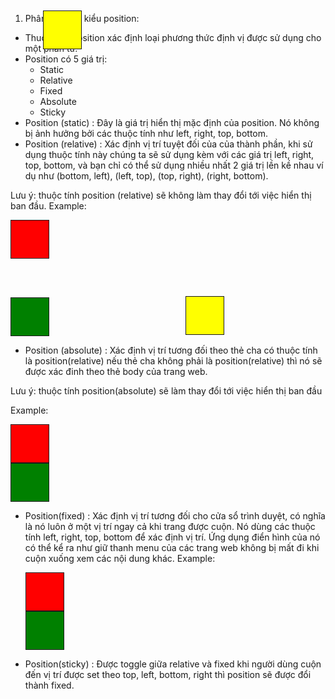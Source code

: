 1. Phân biệt các kiểu position:
- Thuộc tính Position xác định loại phương thức định vị được sử dụng cho một phần tử.
- Position có 5 giá trị:
    + Static
    + Relative
    + Fixed
    + Absolute
    + Sticky
- Position (static) : Đây là giá trị hiển thị mặc định của position. Nó không bị ảnh hưởng bởi các thuộc tính như left, right, top, bottom.
- Position (relative) : Xác định vị trí tuyệt đối của của thành phần, khi sử dụng thuộc tính này chúng ta sẽ sử dụng kèm với các giá trị left, right, top, bottom, và bạn chỉ có thể sử dụng nhiều nhất 2 giá trị lền kề nhau ví dụ như (bottom, left), (left, top), (top, right), (right, bottom).

Lưu ý: thuộc tính position (relative)  sẽ không làm thay đổi tới việc hiển thị ban đầu.
Example: 
        <div>
            <div style="background-color: red;height: 60px; width: 60px;border: 1px solid;"></div>
            <div style="background-color: yellow;height: 60px; width: 60px;border: 1px solid;position: relative;top:60px;left: 280px;"></div>
            <div style="background-color: green;height: 60px; width: 60px;border: 1px solid;"></div>
        </div>   

- Position (absolute) : Xác định vị trí tương đối theo thẻ cha có thuộc tính là position(relative)  nếu thẻ cha không phải là  position(relative) thì nó sẽ được xác đinh theo thẻ body của trang web.

Lưu ý: thuộc tính position(absolute) sẽ làm thay đổi tới việc hiển thị ban đầu

Example: 
        <div>
            <div style="background-color: red;height: 60px; width: 60px;border: 1px solid;"></div>
            <div style="background-color: yellow;height: 60px; width: 60px;border: 1px solid;position: absolute;top:60px;left: 280px;"></div>
            <div style="background-color: green;height: 60px; width: 60px;border: 1px solid;"></div>
        </div>   
- Position(fixed) : Xác định vị trí tương đối cho cửa sổ trình duyệt, có nghĩa là nó luôn ở một vị trí ngay cả khi trang được cuộn. Nó dùng các thuộc tính left, right, top, bottom để xác định vị trí. Ứng dụng điển hình của nó có thể kể ra như giữ thanh menu của các trang web không bị mất đi khi cuộn xuống xem các nội dung khác.
Example: 
        <div>
            <div style="background-color: red;height: 60px; width: 60px;border: 1px solid;"></div>
            <div style="background-color: yellow;height: 60px; width: 60px;border: 1px solid;position: fixed;top:60px;left: 280px;"></div>
            <div style="background-color: green;height: 60px; width: 60px;border: 1px solid;"></div>
        </div>  

- Position(sticky) : Được toggle giữa relative và fixed khi người dùng cuộn đến vị trí được set theo top, left, bottom, right thì position sẽ được đổi thành fixed.